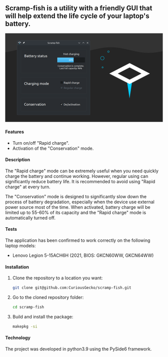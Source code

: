 ## Scramp-fish is a utility with a friendly GUI that will help extend the life cycle of your laptop's battery.

![screenshot.png](dev%2Fscreenshot.png)

#### Features

- Turn on/off "Rapid charge".
- Activation of the "Conservation" mode.

#### Description

The "Rapid charge" mode can be extremely useful when you need
quickly charge the battery and continue working. However, regular
using can significantly reduce battery life.
It is recommended to avoid using "Rapid charge" at every turn.

The "Conservation" mode is designed to significantly slow down the process of 
battery degradation, especially when the device use external power source most 
of the time. When activated, battery charge will be limited up to 55-60% of its 
capacity and the "Rapid charge" mode is automatically turned off.

#### Tests

The application has been confirmed to work correctly on the following laptop 
models:

- Lenovo Legion 5-15ACH6H (2021, BIOS: GKCN60WW, GKCN64WW)

#### Installation

1. Clone the repository to a location you want:

     ```bash
     git clone git@github.com:CuriousGecko/scramp-fish.git
     ```
2. Go to the cloned repository folder:

     ```bash
     cd scramp-fish
     ```
3. Build and install the package:

     ```bash
     makepkg -si
     ```

#### Technology
The project was developed in python3.9 using the PySide6 framework.
